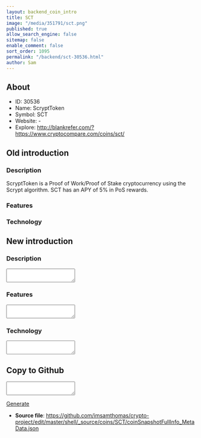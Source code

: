 ```yaml
---
layout: backend_coin_intro
title: SCT
image: "/media/351791/sct.png"
published: true
allow_search_engine: false
sitemap: false
enable_comment: false
sort_order: 1095
permalink: "/backend/sct-30536.html"
author: Sam
---
```


## About

- ID: 30536
- Name: ScryptToken
- Symbol: SCT
- Website: -
- Explore: http://blankrefer.com/?https://www.cryptocompare.com/coins/sct/


## Old introduction

### Description

<p>ScryptToken is a Proof of Work/Proof of Stake cryptocurrency using the Scrypt algorithm. SCT has an APY of 5% in PoS rewards.</p>

### Features


### Technology




## New introduction


### Description
<textarea id="meta_description" name="description"></textarea>

### Features
<textarea id="meta_features" name="features"></textarea>

### Technology
<textarea id="meta_technology" name="technology"></textarea>


## Copy to Github

<textarea id="coinsnapshotfullinfo_metadata"></textarea>

<a href="#gen" onclick="generateMetaDatJson()">Generate</a>

- **Source file**: <a href="https://github.com/imsamthomas/crypto-project/edit/master/shell/_source/coins/SCT/coinSnapshotFullInfo_MetaData.json">https://github.com/imsamthomas/crypto-project/edit/master/shell/_source/coins/SCT/coinSnapshotFullInfo_MetaData.json</a>

